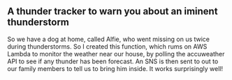 ## A thunder tracker to warn you about an iminent thunderstorm 
So we have a dog at home, called Alfie, who went missing on us twice during thunderstorms. So I created this function, which rums on AWS Lambda to monitor the weather near our house, by polling the accuweather API to see if any thunder has been forecast. An SNS is then sent to out to our family members to tell us to bring him inside. It works surprisingly well! 
